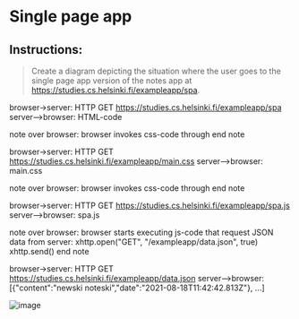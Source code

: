 # Single page app

## Instructions:

> Create a diagram depicting the situation where the user goes to the single page app version of the notes app at https://studies.cs.helsinki.fi/exampleapp/spa.

browser->server: HTTP GET https://studies.cs.helsinki.fi/exampleapp/spa
server-->browser: HTML-code

note over browser:
browser invokes css-code through <link rel="stylesheet" type="text/css" href="/exampleapp/main.css" />
end note

browser->server: HTTP GET https://studies.cs.helsinki.fi/exampleapp/main.css
server-->browser: main.css

note over browser:
browser invokes css-code through <script type="text/javascript" src="/exampleapp/spa.js"></script>
end note

browser->server: HTTP GET https://studies.cs.helsinki.fi/exampleapp/spa.js
server-->browser: spa.js

note over browser:
browser starts executing js-code
that request JSON data from server:
    xhttp.open("GET", "/exampleapp/data.json", true)
    xhttp.send()
end note

browser->server: HTTP GET https://studies.cs.helsinki.fi/exampleapp/data.json
server-->browser: [{"content":"newski noteski","date":"2021-08-18T11:42:42.813Z"}, ...]

![image](https://user-images.githubusercontent.com/82242888/129970339-9667dec5-f60f-4b7f-9cc4-4bcb0cbbd65f.png)


